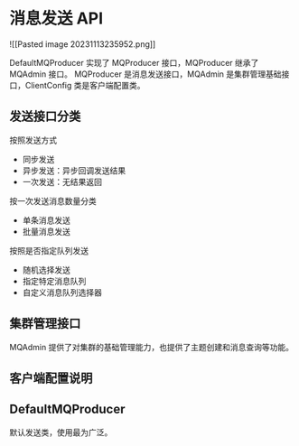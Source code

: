 # 消息发送 API

![[Pasted image 20231113235952.png]]

DefaultMQProducer 实现了 MQProducer 接口，MQProducer 继承了 MQAdmin 接口。
MQProducer 是消息发送接口，MQAdmin 是集群管理基础接口，ClientConfig 类是客户端配置类。


## 发送接口分类

按照发送方式
- 同步发送
- 异步发送：异步回调发送结果
- 一次发送：无结果返回

按一次发送消息数量分类
- 单条消息发送
- 批量消息发送

按照是否指定队列发送
- 随机选择发送
- 指定特定消息队列
- 自定义消息队列选择器

## 集群管理接口

MQAdmin 提供了对集群的基础管理能力，也提供了主题创建和消息查询等功能。

## 客户端配置说明

## DefaultMQProducer
默认发送类，使用最为广泛。

